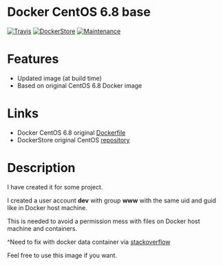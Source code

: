 # Docker CentOS 6.8 base

[![Travis](https://img.shields.io/travis/retraut/docker-centos6.8-base.svg?style=flat-square)](https://travis-ci.org/retraut/docker-centos6.8-base.svg?branch=master)
[![DockerStore](https://img.shields.io/badge/docker%20hub-link-green.svg?style=flat-square)](https://store.docker.com/community/images/retraut/docker-centos6.8-base)
[![Maintenance](https://img.shields.io/maintenance/yes/2016.svg?style=flat-square)](https://github.com/retraut)

# Features

- Updated image (at build time)
- Based on original CentOS 6.8 Docker image

# Links

- Docker CentOS 6.8 original [Dockerfile](https://github.com/CentOS/sig-cloud-instance-images/blob/f32666d2af356ed6835942ed753a4970e18bca94/docker/Dockerfile)
- DockerStore original CentOS [repository](https://store.docker.com/images/d5052416-4069-4619-8597-ba61df35ba6f?tab=description)

# Description

I have created it for some project.

I created a user account **dev** with group **www** with the same uid and guid like in Docker host machine.

This is needed to avoid a permission mess with files on Docker host machine and containers.

^Need to fix with docker data container via [stackoverflow](http://stackoverflow.com/questions/23544282/what-is-the-best-way-to-manage-permissions-for-docker-shared-volumes/27021154#27021154)

Feel free to use this image if you want.
